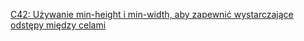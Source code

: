 [C42: Używanie min-height i min-width, aby zapewnić wystarczające odstępy między celami](https://www.w3.org/WAI/WCAG21/Techniques/css/C42)